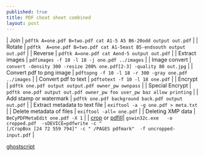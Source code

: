 ```yaml
---
published: true
title: PDF cheat sheet combined
layout: post
---
```

| Join | `pdftk A=one.pdf B=two.pdf cat A1-5 A5 B6-20odd output out.pdf` |
| Rotate | `pdftk  A=one.pdf B=two.pdf cat A1-5east B5-endsouth output out.pdf` |
| Reverse | `pdftk A=one.pdf cat Aend-5 output out.pdf` |
| Extract images | `pdfimages -f 10 -l 18 -j one.pdf ../images` | 
| Image convert | `convert -density 300 -resize 200% one.pdf[2-3] -quality 80 out.jpg` |
| Convert pdf to png image | `pdftopng -f 10 -l 18 -r 300 -gray one.pdf ../images` |
| Convert pdf to text | `pdftotext -f 10 -l 18 one.pdf` |
| Encrypt | `pdftk one.pdf output output.pdf owner_pw ownpass` |
| Special Encrypt | `pdftk one.pdf output out.pdf owner_pw foo user_pw baz allow printing` |
| Add stamp or watermark | `pdftk one.pdf background back.pdf output out.pdf` |
| Extract metadata to text file | `exiftool -a -g one.pdf > meta.txt` |
| Delete metadata of files | `exiftool -all= one.pdf` |
| Deleting XMP data | `BeCyPDFMetaEdit one.pdf -X 1` |
| [crop](http://stackoverflow.com/questions/6183479/cropping-a-pdf-using-ghostscript-9-01,) or [pdfill](http://www.pdfill.com/pdf_tools_free.html)| `gswin32c.exe   -o cropped.pdf  -sDEVICE=pdfwrite -c ^` <br />`[/CropBox [24 72 559 794]" -c " /PAGES pdfmark"  -f uncropped-input.pdf` | 


[ghostscript](http://www.peteryu.ca/tutorials/publishing/pdf_manipulation_tips)